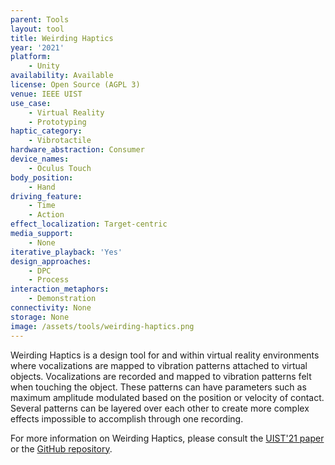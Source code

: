 ```yaml
---
parent: Tools
layout: tool
title: Weirding Haptics
year: '2021'
platform:
    - Unity
availability: Available
license: Open Source (AGPL 3)
venue: IEEE UIST
use_case:
    - Virtual Reality
    - Prototyping
haptic_category:
    - Vibrotactile
hardware_abstraction: Consumer
device_names:
    - Oculus Touch
body_position:
    - Hand
driving_feature:
    - Time
    - Action
effect_localization: Target-centric
media_support:
    - None
iterative_playback: 'Yes'
design_approaches:
    - DPC
    - Process
interaction_metaphors:
    - Demonstration
connectivity: None
storage: None
image: /assets/tools/weirding-haptics.png
---
```

Weirding Haptics is a design tool for and within virtual reality environments where vocalizations are mapped to vibration patterns attached to virtual objects.
Vocalizations are recorded and mapped to vibration patterns felt when touching the object.
These patterns can have parameters such as maximum amplitude modulated based on the position or velocity of contact.
Several patterns can be layered over each other to create more complex effects impossible to accomplish through one recording.

For more information on Weirding Haptics, please consult the [UIST'21 paper](https://doi.org/10.1145/3472749.3474797) or the [GitHub repository](https://github.com/darty/wh).
